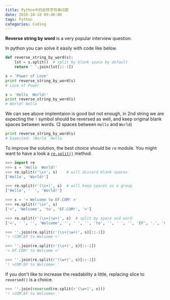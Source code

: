 ```yaml
---
title: Python中的反转字符串问题
date: 2016-10-18 09:46:00
tags: Python
categories: Coding
---
```

**Reverse string by word** is a very popular interview question.

In python you can solve it easily with code like below.

```python
def reverse_string_by_word(s):
    lst = s.split()  # split by blank space by default
    return ' '.join(lst[::-1])

s = 'Power of Love'
print reverse_string_by_word(s)
# Love of Power

s = 'Hello  World!'
print reverse_string_by_word(s)
# World! Hello
``` 

We can see above implemtaion is good but not enough, in 2nd string we are expecting the `!` symbol should be reversed as well, and keep original blank spaces between words. (2 spaces between `Hello` and `World`)

```python
print reverse_string_by_word(s)
# Expected: !World  Hello
```

To improve the solution, the best choice should be `re` module. You might want to have a look a [`re.split()`](https://docs.python.org/2/library/re.html#re.split) method.

```python
>>> import re
>>> s = 'Hello  World!'
>>> re.split(r'\s+', s)    # will discard blank spaces
['Hello', 'World!']

>>> re.split(r'(\s+)', s)  # will keep spaces as a group
['Hello', '  ', 'World!']

>>> s = '< Welcome to EF.COM! >'
>>> re.split(r'\s+', s)
['<', 'Welcome', 'to', 'EF.COM!', '>']

>>> re.split(r'(\s+|\w+)', s)  # split by space and word
['<', ' ', '', 'Welcome', '', ' ', '', 'to', '', ' ', '', 'EF', '.', 'COM', '!', ' ', '>']

>>> ''.join(re.split(r'(\s+|\w+)', s)[::-1])
'> !COM.EF to Welcome <'

>>> ''.join(re.split(r'(\s+)', s)[::-1])
'> EF.COM! to Welcome <'

>>> ''.join(re.split(r'(\w+)', s)[::-1])
'! >COM.EF to Welcome< '

```

If you don't like to increase the readability a little, replacing slice to `reversed()` is a choice.

```python
>>> ''.join(reversed(re.split(r'(\w+)', s)))
'! >COM.EF to Welcome< '
```

